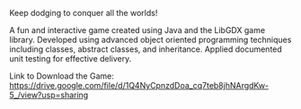 Keep dodging to conquer all the worlds!

A fun and interactive game created using Java and the LibGDX game library. Developed using advanced object oriented programming 
techniques including classes, abstract classes, and inheritance. Applied documented unit testing for effective delivery. 

Link to Download the Game:
https://drive.google.com/file/d/1Q4NyCpnzdDoa_cq7teb8jhNArgdKw-5_/view?usp=sharing
